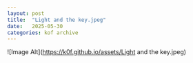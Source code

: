 ```yaml
---
layout:	post
title:	"Light and the key.jpeg"
date:	2025-05-30
categories:	kof archive
---
```


![Image Alt](https://k0f.github.io/assets/Light and the key.jpeg)